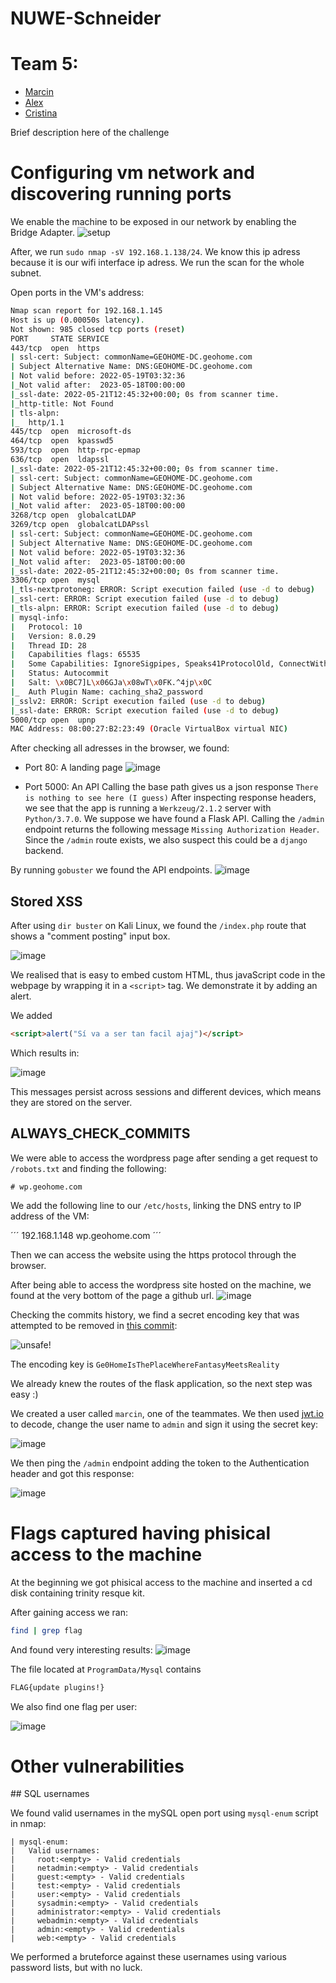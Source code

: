 # NUWE-Schneider

# Team 5:
- [Marcin](https://www.linkedin.com/in/martin-shell/)
- [Alex](https://www.linkedin.com/in/a96lex/)
- [Cristina](https://www.linkedin.com/in/cristina-outeda-rua/)

Brief description here of the challenge

# Configuring vm network and discovering running ports

We enable the machine to be exposed in our network by enabling the Bridge Adapter.
![setup](./img/machine_setup.png)

After, we run `sudo nmap -sV 192.168.1.138/24`. We know this ip adress because it is our wifi interface ip adress. We run the scan for the whole subnet.

Open ports in the VM's address:
```bash
Nmap scan report for 192.168.1.145
Host is up (0.00050s latency).
Not shown: 985 closed tcp ports (reset)
PORT     STATE SERVICE
443/tcp  open  https
| ssl-cert: Subject: commonName=GEOHOME-DC.geohome.com
| Subject Alternative Name: DNS:GEOHOME-DC.geohome.com
| Not valid before: 2022-05-19T03:32:36
|_Not valid after:  2023-05-18T00:00:00
|_ssl-date: 2022-05-21T12:45:32+00:00; 0s from scanner time.
|_http-title: Not Found
| tls-alpn:
|_  http/1.1
445/tcp  open  microsoft-ds
464/tcp  open  kpasswd5
593/tcp  open  http-rpc-epmap
636/tcp  open  ldapssl
|_ssl-date: 2022-05-21T12:45:32+00:00; 0s from scanner time.
| ssl-cert: Subject: commonName=GEOHOME-DC.geohome.com
| Subject Alternative Name: DNS:GEOHOME-DC.geohome.com
| Not valid before: 2022-05-19T03:32:36
|_Not valid after:  2023-05-18T00:00:00
3268/tcp open  globalcatLDAP
3269/tcp open  globalcatLDAPssl
| ssl-cert: Subject: commonName=GEOHOME-DC.geohome.com
| Subject Alternative Name: DNS:GEOHOME-DC.geohome.com
| Not valid before: 2022-05-19T03:32:36
|_Not valid after:  2023-05-18T00:00:00
|_ssl-date: 2022-05-21T12:45:32+00:00; 0s from scanner time.
3306/tcp open  mysql
|_tls-nextprotoneg: ERROR: Script execution failed (use -d to debug)
|_ssl-cert: ERROR: Script execution failed (use -d to debug)
|_tls-alpn: ERROR: Script execution failed (use -d to debug)
| mysql-info:
|   Protocol: 10
|   Version: 8.0.29
|   Thread ID: 28
|   Capabilities flags: 65535
|   Some Capabilities: IgnoreSigpipes, Speaks41ProtocolOld, ConnectWithDatabase, ODBCClient, Speaks41ProtocolNew, Support41Auth, SupportsCompression, SupportsLoadDataLocal, SwitchToSSLAfterHandshake, LongPassword, LongColumnFlag, InteractiveClient, IgnoreSpaceBeforeParenthesis, FoundRows, SupportsTransactions, DontAllowDatabaseTableColumn, SupportsAuthPlugins, SupportsMultipleStatments, SupportsMultipleResults
|   Status: Autocommit
|   Salt: \x0BC7]L\x06GJa\x08wT\x0FK.^4jp\x0C
|_  Auth Plugin Name: caching_sha2_password
|_sslv2: ERROR: Script execution failed (use -d to debug)
|_ssl-date: ERROR: Script execution failed (use -d to debug)
5000/tcp open  upnp
MAC Address: 08:00:27:B2:23:49 (Oracle VirtualBox virtual NIC)
```

After checking all adresses in the browser, we found:

 - Port 80: A landing page
![image](https://user-images.githubusercontent.com/62766970/169664577-384db182-fc55-459f-abd2-fd903bd0be5d.png)


 - Port 5000: An API
 Calling the base path gives us a json response `There is nothing to see here (I guess)`
 After inspecting response headers, we see that the app is running a `Werkzeug/2.1.2` server with `Python/3.7.0`.
 We suppose we have found a Flask API. Calling the `/admin` endpoint returns the following message `Missing Authorization Header`. Since the `/admin` route exists, we also suspect this could be a `django` backend.
 
 By running `gobuster` we found the API endpoints.
 ![image](https://user-images.githubusercontent.com/62766970/169664909-129aa774-1b41-45b0-a692-4b540c2a1092.png)


## Stored XSS

After using `dir buster` on Kali Linux, we found the `/index.php` route that shows a "comment posting" input box.

![image](https://user-images.githubusercontent.com/62766970/169664619-800fe0e5-66d9-4fcc-b5e3-41bd79431ce3.png)

We realised that is easy to embed custom HTML, thus javaScript code in the webpage by wrapping it in a `<script>` tag. We demonstrate it by adding an alert. 

We added 

```html
<script>alert("Sí va a ser tan facil ajaj")</script>
```
Which results in:

![image](https://user-images.githubusercontent.com/62766970/169664753-647d9691-b1b3-44b1-8f87-62ed6df59fa0.png)

This messages persist across sessions and different devices, which means they are stored on the server.

## ALWAYS_CHECK_COMMITS
We were able to access the wordpress page after sending a get request to `/robots.txt` and finding the following:

```
# wp.geohome.com
```
We add the following line to our `/etc/hosts`, linking the DNS entry to IP address of the VM:

´´´
192.168.1.148 wp.geohome.com
´´´

Then we can access the website using the https protocol through the browser.

After being able to access the wordpress site hosted on the machine, we found at the very bottom of the page a github url.
![image](https://user-images.githubusercontent.com/62766970/169664833-6a354abd-43d7-45b0-8bb9-a5e03cb27d1a.png)

Checking the commits history, we find a secret encoding key that was attempted to be removed in [this commit](https://github.com/geohome-dev/GeoAPI/commit/e82c17ed045e205a2ea07a354ae5b39c8b7d7ea0):

![unsafe!](https://user-images.githubusercontent.com/62766970/169665191-ba5bb4ed-bc6e-40da-b03f-b142355a43c4.png)


The encoding key is `Ge0HomeIsThePlaceWhereFantasyMeetsReality`

We already knew the routes of the flask application, so the next step was easy :)

We created a user called `marcin`, one of the teammates. We then used [jwt.io](https://jwt.io/) to decode, change the user name to `admin` and sign it using the secret key:

![image](https://user-images.githubusercontent.com/62766970/169665148-ebcb6427-49f9-40f0-b0c8-4afe3a16ce2e.png)


We then ping the `/admin` endpoint adding the token to the Authentication header and got this response:

![image](https://user-images.githubusercontent.com/62766970/169665133-e128d7e6-4e1e-40aa-a307-09c87e235049.png)


# Flags captured having phisical access to the machine

At the beginning we got phisical access to the machine and inserted a cd disk containing trinity resque kit.

After gaining access we ran:

```bash
find | grep flag
```

And found very interesting results:
![image](https://user-images.githubusercontent.com/62766970/169669153-8216189d-620a-4b11-9acf-7164b45f0c74.png)


The file located at `ProgramData/Mysql` contains

```bash
FLAG{update plugins!}
```

We also find one flag per user:

![image](https://user-images.githubusercontent.com/62766970/169669365-0ad7f54c-7c7b-4a4b-9568-b1b22576122a.png)


# Other vulnerabilities

## SQL usernames

We found valid usernames in the mySQL open port using `mysql-enum` script in nmap:

```
| mysql-enum:
|   Valid usernames:
|     root:<empty> - Valid credentials
|     netadmin:<empty> - Valid credentials
|     guest:<empty> - Valid credentials
|     test:<empty> - Valid credentials
|     user:<empty> - Valid credentials
|     sysadmin:<empty> - Valid credentials
|     administrator:<empty> - Valid credentials
|     webadmin:<empty> - Valid credentials
|     admin:<empty> - Valid credentials
|     web:<empty> - Valid credentials
```

We performed a bruteforce against these usernames using various password lists, but with no luck.

